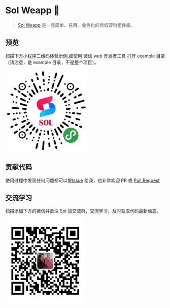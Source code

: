 # Sol Weapp 🎉

> [Sol Weapp](https://github.com/sunniejs/sol-weapp) 是一套简单、易用、业务化的商城营销组件库。

## 预览

扫描下方小程序二维码体验示例,或使用 微信 web 开发者工具 打开 example 目录（请注意，是 example 目录，不是整个项目）。

![logo](_images/qrcode.jpg)

## 贡献代码

使用过程中发现任何问题都可以提[Issue](https://github.com/sunniejs/sol-weapp/issues) 给我，也非常欢迎 PR
或 [Pull Request ](https://github.com/sunniejs/sol-weapp/pulls)

## 交流学习

扫描添加下方的微信并备注 Sol 加交流群，交流学习，及时获取代码最新动态。

![logo](_images/mine.png)
